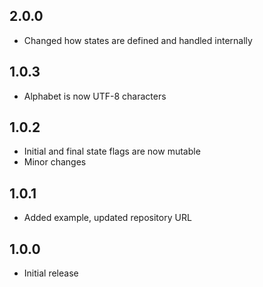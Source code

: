 ## 2.0.0

- Changed how states are defined and handled internally

## 1.0.3

- Alphabet is now UTF-8 characters

## 1.0.2

- Initial and final state flags are now mutable
- Minor changes

## 1.0.1

- Added example, updated repository URL

## 1.0.0

- Initial release
